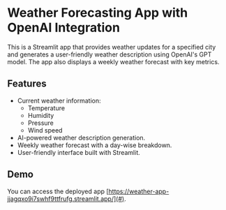 # Weather Forecasting App with OpenAI Integration

This is a Streamlit app that provides weather updates for a specified city and generates a user-friendly weather description using OpenAI's GPT model. The app also displays a weekly weather forecast with key metrics.

## Features

- Current weather information:
  - Temperature
  - Humidity
  - Pressure
  - Wind speed
- AI-powered weather description generation.
- Weekly weather forecast with a day-wise breakdown.
- User-friendly interface built with Streamlit.

## Demo

You can access the deployed app [https://weather-app-jjagqxo9i7swhf9ttfrufg.streamlit.app/](#).
